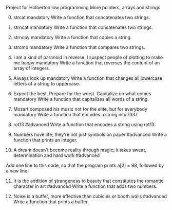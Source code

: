 Project for Holberton low programming
More pointers, arrays and strings

0. strcat
mandatory
Write a function that concatenates two strings.

1. strncat
mandatory
Write a function that concatenates two strings.

2. strncpy
mandatory
Write a function that copies a string.

3. strcmp
mandatory
Write a function that compares two strings.

4. I am a kind of paranoid in reverse. I suspect people of plotting to make me happy
mandatory
Write a function that reverses the content of an array of integers.

5. Always look up
mandatory
Write a function that changes all lowercase letters of a string to uppercase.

6. Expect the best. Prepare for the worst. Capitalize on what comes
mandatory
Write a function that capitalizes all words of a string.

7. Mozart composed his music not for the elite, but for everybody
mandatory
Write a function that encodes a string into 1337.

8. rot13
#advanced
Write a function that encodes a string using rot13.

9. Numbers have life; they're not just symbols on paper
#advanced
Write a function that prints an integer.

10. A dream doesn't become reality through magic; it takes sweat, determination and hard work
#advanced


Add one line to this code, so that the program prints a[2] = 98, followed by a new line.

11. It is the addition of strangeness to beauty that constitutes the romantic character in art
#advanced
Write a function that adds two numbers.

12. Noise is a buffer, more effective than cubicles or booth walls
#advanced
Write a function that prints a buffer.

